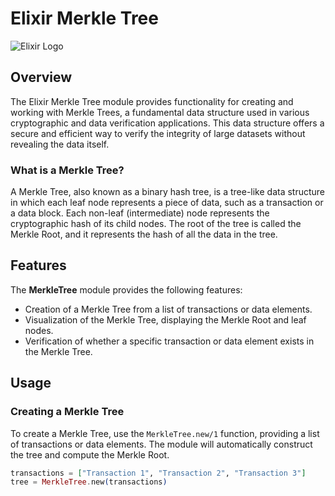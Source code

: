 # Elixir Merkle Tree

![Elixir Logo](https://elixir-lang.org/images/logo/logo.png)

## Overview

The Elixir Merkle Tree module provides functionality for creating and working with Merkle Trees, a fundamental data structure used in various cryptographic and data verification applications. This data structure offers a secure and efficient way to verify the integrity of large datasets without revealing the data itself.

### What is a Merkle Tree?

A Merkle Tree, also known as a binary hash tree, is a tree-like data structure in which each leaf node represents a piece of data, such as a transaction or a data block. Each non-leaf (intermediate) node represents the cryptographic hash of its child nodes. The root of the tree is called the Merkle Root, and it represents the hash of all the data in the tree.

## Features

The **MerkleTree** module provides the following features:

- Creation of a Merkle Tree from a list of transactions or data elements.
- Visualization of the Merkle Tree, displaying the Merkle Root and leaf nodes.
- Verification of whether a specific transaction or data element exists in the Merkle Tree.

## Usage

### Creating a Merkle Tree

To create a Merkle Tree, use the `MerkleTree.new/1` function, providing a list of transactions or data elements. The module will automatically construct the tree and compute the Merkle Root.

```elixir
transactions = ["Transaction 1", "Transaction 2", "Transaction 3"]
tree = MerkleTree.new(transactions)
